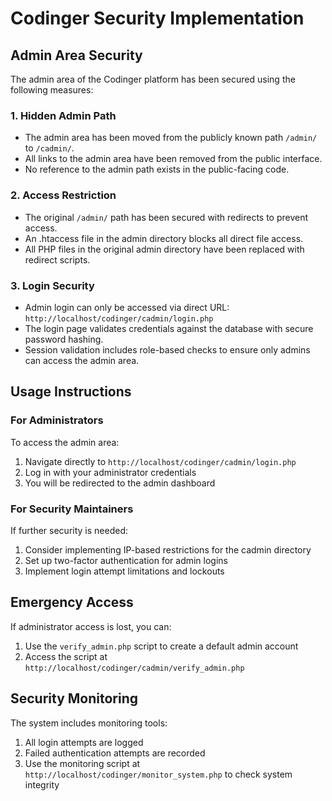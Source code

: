 # Codinger Security Implementation

## Admin Area Security

The admin area of the Codinger platform has been secured using the following measures:

### 1. Hidden Admin Path

- The admin area has been moved from the publicly known path `/admin/` to `/cadmin/`.
- All links to the admin area have been removed from the public interface.
- No reference to the admin path exists in the public-facing code.

### 2. Access Restriction

- The original `/admin/` path has been secured with redirects to prevent access.
- An .htaccess file in the admin directory blocks all direct file access.
- All PHP files in the original admin directory have been replaced with redirect scripts.

### 3. Login Security

- Admin login can only be accessed via direct URL: `http://localhost/codinger/cadmin/login.php`
- The login page validates credentials against the database with secure password hashing.
- Session validation includes role-based checks to ensure only admins can access the admin area.

## Usage Instructions

### For Administrators

To access the admin area:

1. Navigate directly to `http://localhost/codinger/cadmin/login.php`
2. Log in with your administrator credentials
3. You will be redirected to the admin dashboard

### For Security Maintainers

If further security is needed:

1. Consider implementing IP-based restrictions for the cadmin directory
2. Set up two-factor authentication for admin logins
3. Implement login attempt limitations and lockouts

## Emergency Access

If administrator access is lost, you can:

1. Use the `verify_admin.php` script to create a default admin account
2. Access the script at `http://localhost/codinger/cadmin/verify_admin.php`

## Security Monitoring

The system includes monitoring tools:

1. All login attempts are logged
2. Failed authentication attempts are recorded
3. Use the monitoring script at `http://localhost/codinger/monitor_system.php` to check system integrity 